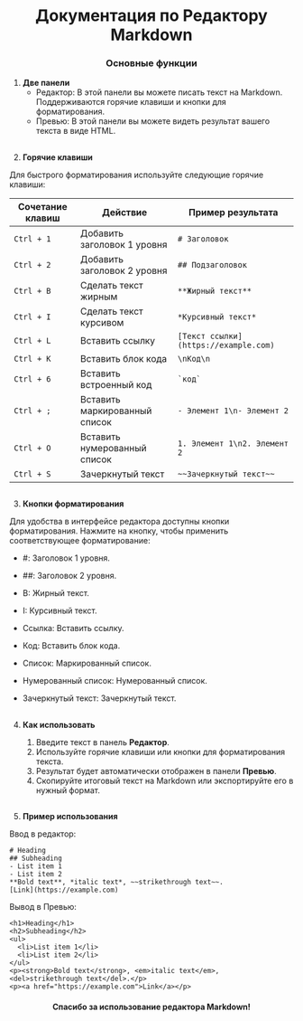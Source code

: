 <h1 align="center">Документация по Редактору Markdown</h1>




<h3 align="center">Основные функции</h3>

1. **Две панели**
    - Редактор: В этой панели вы можете писать текст на Markdown. Поддерживаются горячие клавиши и кнопки для форматирования.
    - Превью: В этой панели вы можете видеть результат вашего текста в виде HTML.

<h2 align="center"></h2>

2. **Горячие клавиши**

Для быстрого форматирования используйте следующие горячие клавиши:

| Сочетание клавиш | Действие                  | Пример результата                |
|------------------|---------------------------|----------------------------------|
| `Ctrl + 1`       | Добавить заголовок 1 уровня | `# Заголовок`                   |
| `Ctrl + 2`       | Добавить заголовок 2 уровня | `## Подзаголовок`               |
| `Ctrl + B`       | Сделать текст жирным      | `**Жирный текст**`               |
| `Ctrl + I`       | Сделать текст курсивом    | `*Курсивный текст*`               |
| `Ctrl + L`       | Вставить ссылку           | `[Текст ссылки](https://example.com)` |
| `Ctrl + K`       | Вставить блок кода        | ```\nКод\n```                    |
| `Ctrl + 6`       | Вставить встроенный код   | `` `код` ``                       |
| `Ctrl + ;`       | Вставить маркированный список | `- Элемент 1\n- Элемент 2`      |
| `Ctrl + O`       | Вставить нумерованный список | `1. Элемент 1\n2. Элемент 2`    |
| `Ctrl + S`       | Зачеркнутый текст         | `~~Зачеркнутый текст~~`          |

<h2 align="center"></h2>

3. **Кнопки форматирования**

Для удобства в интерфейсе редактора доступны кнопки форматирования. Нажмите на кнопку, чтобы применить соответствующее форматирование:

  -  #: Заголовок 1 уровня.

   - ##: Заголовок 2 уровня.

   - B: Жирный текст.

 - I: Курсивный текст.

 -  Ссылка: Вставить ссылку.

 -  Код: Вставить блок кода.


 -  Список: Маркированный список.

 -  Нумерованный список: Нумерованный список.

 - Зачеркнутый текст: Зачеркнутый текст.

<h2 align="center"></h2>

4. **Как использовать**

   1. Введите текст в панель **Редактор**.
   2. Используйте горячие клавиши или кнопки для форматирования текста.
   3. Результат будет автоматически отображен в панели **Превью**.
   4. Скопируйте итоговый текст на Markdown или экспортируйте его в нужный формат.

<h2 align="center"></h2>

5. **Пример использования**

Ввод в редактор:

```
# Heading
## Subheading
- List item 1
- List item 2
**Bold text**, *italic text*, ~~strikethrough text~~.
[Link](https://example.com)
```

Вывод в Превью:

```
<h1>Heading</h1>
<h2>Subheading</h2>
<ul>
  <li>List item 1</li>
  <li>List item 2</li>
</ul>
<p><strong>Bold text</strong>, <em>italic text</em>, <del>strikethrough text</del>.</p>
<p><a href="https://example.com">Link</a></p>
```

<h4 align="center">Спасибо за использование редактора Markdown!</h4>


